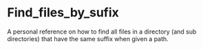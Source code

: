 # Find_files_by_sufix
A personal reference on how to find all files in a directory (and sub directories) that have the same suffix when given a path.
